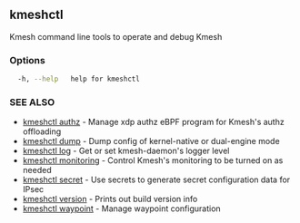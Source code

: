 ## kmeshctl

Kmesh command line tools to operate and debug Kmesh

### Options

```bash
  -h, --help   help for kmeshctl
```

### SEE ALSO

* [kmeshctl authz](kmeshctl_authz.md)	 - Manage xdp authz eBPF program for Kmesh's authz offloading
* [kmeshctl dump](kmeshctl_dump.md)	 - Dump config of kernel-native or dual-engine mode
* [kmeshctl log](kmeshctl_log.md)	 - Get or set kmesh-daemon's logger level
* [kmeshctl monitoring](kmeshctl_monitoring.md)	 - Control Kmesh's monitoring to be turned on as needed
* [kmeshctl secret](kmeshctl_secret.md)	 - Use secrets to generate secret configuration data for IPsec
* [kmeshctl version](kmeshctl_version.md)	 - Prints out build version info
* [kmeshctl waypoint](kmeshctl_waypoint.md)	 - Manage waypoint configuration

